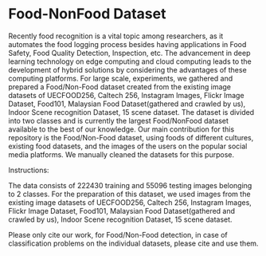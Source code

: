 # Food-NonFood Dataset

Recently food recognition is a vital topic among researchers, as it automates the food logging process besides having applications in Food Safety, Food Quality Detection, Inspection, etc. The advancement in deep learning technology on edge computing and cloud computing leads to the development of hybrid solutions by considering the advantages of these computing platforms. For large scale, experiments, we gathered and prepared a Food/Non-Food dataset created from the existing image datasets of UECFOOD256, Caltech 256, Instagram Images, Flickr Image Dataset, Food101, Malaysian Food Dataset(gathered and crawled by us), Indoor Scene recognition Dataset, 15 scene dataset. The dataset is divided into two classes and is currently the largest Food/NonFood dataset available to the best of our knowledge.  Our main contribution for this repository is the Food/Non-Food dataset,  using foods of different cultures, existing food datasets, and the images of the users on the popular social media platforms. We manually cleaned the datasets for this purpose. 

 
Instructions: 

The data consists of 222430 training and 55096 testing images belonging to 2 classes. For the preparation of this dataset, we used images from the existing image datasets of UECFOOD256, Caltech 256, Instagram Images, Flickr Image Dataset, Food101, Malaysian Food Dataset(gathered and crawled by us), Indoor Scene recognition Dataset, 15 scene dataset.

Please only cite our work, for Food/Non-Food detection, in case of classification problems on the individual datasets, please cite and use them.
